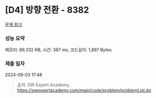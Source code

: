 # [D4] 방향 전환 - 8382 

[문제 링크](https://swexpertacademy.com/main/code/problem/problemDetail.do?contestProbId=AWyNQrCahHcDFAVP) 

### 성능 요약

메모리: 89,332 KB, 시간: 387 ms, 코드길이: 1,897 Bytes

### 제출 일자

2024-09-03 17:48



> 출처: SW Expert Academy, https://swexpertacademy.com/main/code/problem/problemList.do